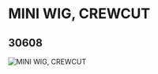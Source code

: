 # MINI WIG, CREWCUT
## 30608
![MINI WIG, CREWCUT](https://lc-www-live-s.legocdn.com/media/bricks/5/2/4144400.jpg)